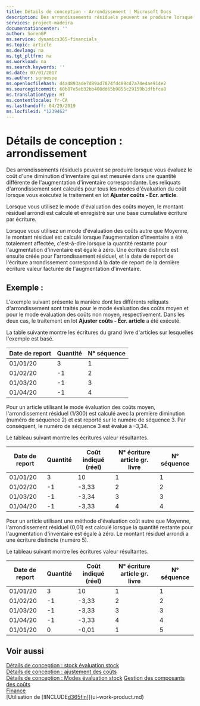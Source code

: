 ```yaml
---
title: Détails de conception - Arrondissement | Microsoft Docs
description: Des arrondissements résiduels peuvent se produire lorsque vous évaluez le coût d'une diminution d'inventaire qui est mesurée dans une quantité différente de l'augmentation d'inventaire correspondante. Les reliquats d'arrondissement sont calculés pour tous les modes d'évaluation du coût lorsque vous exécutez le traitement en lot **Ajuster coûts - Écr. article**.
services: project-madeira
documentationcenter: ''
author: SorenGP
ms.service: dynamics365-financials
ms.topic: article
ms.devlang: na
ms.tgt_pltfrm: na
ms.workload: na
ms.search.keywords: ''
ms.date: 07/01/2017
ms.author: sgroespe
ms.openlocfilehash: d4a4893ade7d89ad7874fd489cd7a74e4ae914e2
ms.sourcegitcommit: 60b87e5eb32bb408dd65b9855c29159b1dfbfca8
ms.translationtype: HT
ms.contentlocale: fr-CA
ms.lasthandoff: 04/29/2019
ms.locfileid: "1239462"
---
```

# <a name="design-details-rounding"></a>Détails de conception : arrondissement
Des arrondissements résiduels peuvent se produire lorsque vous évaluez le coût d'une diminution d'inventaire qui est mesurée dans une quantité différente de l'augmentation d'inventaire correspondante. Les reliquats d'arrondissement sont calculés pour tous les modes d'évaluation du coût lorsque vous exécutez le traitement en lot **Ajuster coûts - Écr. article**.  

 Lorsque vous utilisez le mode d'évaluation des coûts moyen, le montant résiduel arrondi est calculé et enregistré sur une base cumulative écriture par écriture.  

 Lorsque vous utilisez un mode d'évaluation des coûts autre que Moyenne, le montant résiduel est calculé lorsque l'augmentation d'inventaire a été totalement affectée, c'est-à-dire lorsque la quantité restante pour l'augmentation d'inventaire est égale à zéro. Une écriture distincte est ensuite créée pour l'arrondissement résiduel, et la date de report de l'écriture arrondissement correspond à la date de report de la dernière écriture valeur facturée de l'augmentation d'inventaire.  

## <a name="example"></a>Exemple :  
 L'exemple suivant présente la manière dont les différents reliquats d'arrondissement sont traités pour le mode évaluation des coûts moyen et pour le mode évaluation des coûts non moyen, respectivement. Dans les deux cas, le traitement en lot **Ajuster coûts - Écr. article** a été exécuté.  

 La table suivante montre les écritures du grand livre d'articles sur lesquelles l'exemple est basé.  

|Date de report|Quantité|N° séquence |  
|------------------|--------------|---------------|  
|01/01/20|3|1|  
|01/02/20|-1|2|  
|01/03/20|-1|3|  
|01/04/20|-1|4|  

 Pour un article utilisant le mode évaluation des coûts moyen, l'arrondissement résiduel (1/300) est calculé avec la première diminution (numéro de séquence 2) et est reporté sur le numéro de séquence 3. Par conséquent, le numéro de séquence 3 est évalué à –3,34.  

 Le tableau suivant montre les écritures valeur résultantes.  

|Date de report|Quantité|Coût indiqué (réel)|N° écriture article gr. livre|N° séquence |  
|------------------|--------------|----------------------------|---------------------------|---------------|  
|01/01/20|3|10|1|1|  
|01/02/20|-1|-3,33|2|2|  
|01/03/20|-1|-3,34|3|3|  
|01/04/20|-1|-3,33|4|4|  

 Pour un article utilisant une méthode d'évaluation coût autre que Moyenne, l'arrondissement résiduel (0,01) est calculé lorsque la quantité restante pour l'augmentation d'inventaire est égale à zéro. Le montant résiduel arrondi a une écriture distincte (numéro 5).  

 Le tableau suivant montre les écritures valeur résultantes.  

|Date de report|Quantité|Coût indiqué (réel)|N° écriture article gr. livre|N° séquence |  
|------------------|--------------|----------------------------|---------------------------|---------------|  
|01/01/20|3|10|1|1|  
|01/02/20|-1|-3,33|2|2|  
|01/03/20|-1|-3,33|3|3|  
|01/04/20|-1|-3,33|4|4|  
|01/01/20|0|-0,01|1|5|  

## <a name="see-also"></a>Voir aussi  
 [Détails de conception : stock évaluation stock](design-details-inventory-costing.md)   
 [Détails de conception : ajustement des coûts](design-details-cost-adjustment.md)   
 [Détails de conception : Modes évaluation stock](design-details-costing-methods.md) [Gestion des composants des coûts](finance-manage-inventory-costs.md)  
 [Finance](finance.md)  
 [Utilisation de [!INCLUDE[d365fin](includes/d365fin_md.md)]](ui-work-product.md)
